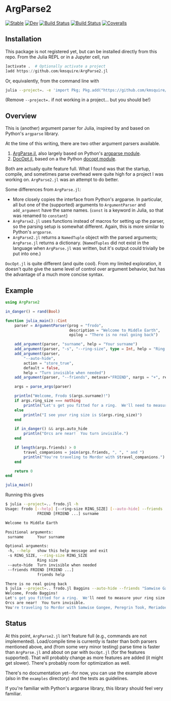 # ArgParse2

[![Stable](https://img.shields.io/badge/docs-stable-blue.svg)](https://kmsquire.github.io/ArgParse2.jl/stable)
[![Dev](https://img.shields.io/badge/docs-dev-blue.svg)](https://kmsquire.github.io/ArgParse2.jl/dev)
[![Build Status](https://travis-ci.com/kmsquire/ArgParse2.jl.svg?branch=master)](https://travis-ci.com/kmsquire/ArgParse2.jl)
[![Build Status](https://ci.appveyor.com/api/projects/status/github/kmsquire/ArgParse2.jl?svg=true)](https://ci.appveyor.com/project/kmsquire/ArgParse2-jl)
[![Coveralls](https://coveralls.io/repos/github/kmsquire/ArgParse2.jl/badge.svg?branch=master&service=github)](https://coveralls.io/github/kmsquire/ArgParse2.jl?branch=master)

## Installation

This package is not registered yet, but can be installed directly from this repo.
From the Julia REPL or in a Jupyter cell, run

```julia
]activate .  # Optionally activate a project
]add https://github.com/kmsquire/ArgParse2.jl
```

Or, equivalently, from the command line with

```bash
julia --project=. -e 'import Pkg; Pkg.add("https://github.com/kmsquire/ArgParse2.jl")'
```

(Remove `--project=.` if not working in a project... but you should be!)

## Overview

This is (another) argument parser for Julia, inspired by and based on Python's `argparse`
library.

At the time of this writing, there are two other argument parsers available.

1. [ArgParse.jl](https://github.com/carlobaldassi/ArgParse.jl/), also largely based on Python's
   [argparse module](https://docs.python.org/3/library/argparse.html).
2. [DocOpt.jl](https://github.com/docopt/DocOpt.jl), based on a the Python [docopt module](http://docopt.org/).

Both are actually quite feature full.  What I found was that the startup, compile, and
sometimes parse overhead were quite high for a project I was working on.  `ArgParse2.jl` was an
attempt to do better.

Some differences from `ArgParse.jl`:

* More closely copies the interface from Python's argparse.  In particular, all but one of the
  (supported) arguments to `ArgumentParser` and `add_argument` have the same names.  (`const`
  is a keyword in Julia, so that was renamed to `constant`)
* `ArgParse2.jl` uses functions instead of macros for setting up the parser, so the parsing
  setup is somewhat different.  Again, this is more similar to Python's `argparse`.
* `ArgParse2.jl` returns a `NamedTuple` object with the parsed arguments; `ArgParse.jl`
  returns a dictionary.  (`NamedTuples` did  not exist in the language when `ArgParse.jl` was written, but it's output could trivially be put into one.)

`DocOpt.jl` is quite different (and quite cool).  From my limited exploration, it doesn't
quite give the same level of control over argument behavior, but has the advantage of a much
more concise syntax.

## Example

```julia
using ArgParse2

in_danger() = rand(Bool)

function julia_main()::Cint
    parser = ArgumentParser(prog = "frodo",
                            description = "Welcome to Middle Earth",
                            epilog = "There is no real going back")

    add_argument(parser, "surname", help = "Your surname")
    add_argument(parser, "-s", "--ring-size", type = Int, help = "Ring size")
    add_argument(parser,
        "--auto-hide",
        action = "store_true",
        default = false,
        help = "Turn invisible when needed")
    add_argument(parser, "--friends", metavar="FRIEND", nargs = "+", required = true)

    args = parse_args(parser)

    println("Welcome, Frodo $(args.surname)!")
    if args.ring_size === nothing
        println("Let's get you fitted for a ring.  We'll need to measure your ring size.")
    else
        println("I see your ring size is $(args.ring_size)")
    end

    if in_danger() && args.auto_hide
        println("Orcs are near!  You turn invisible.")
    end

    if length(args.friends) > 0
        travel_companions = join(args.friends, ", ", " and ")
        println("You're traveling to Mordor with $travel_companions.")
    end

    return 0
end

julia_main()
```

Running this gives

```bash
$ julia --project=.. frodo.jl -h
Usage: frodo [--help] [--ring-size RING_SIZE] [--auto-hide] --friends
              FRIEND [FRIEND ...] surname

Welcome to Middle Earth

Positional arguments:
 surname      Your surname

Optional arguments:
 -h, --help   show this help message and exit
 -s RING_SIZE, --ring-size RING_SIZE
              Ring size
 --auto-hide  Turn invisible when needed
 --friends FRIEND [FRIEND ...]
              friends help

There is no real going back
$ julia --project=.. frodo.jl Baggins --auto-hide --friends "Samwise Gangee" "Peregrin Took" "Meriadoc Brandybuck" "Fredegar Bolger"
Welcome, Frodo Baggins!
Let's get you fitted for a ring.  We'll need to measure your ring size.
Orcs are near!  You turn invisible.
You're traveling to Mordor with Samwise Gangee, Peregrin Took, Meriadoc Brandybuck and Fredegar Bolger.
```

## Status

At this point, `ArgParse2.jl` isn't feature full (e.g., commands are not implemented).
Load/compile time is currently is faster than both parsers mentioned above, and (from some
very minor testing) parse time is faster than `ArgParse.jl`  and about on par with `DocOpt.jl`
(for the features supported).  That will probably change as more features are added (it might
get slower).  There's probably room for optimization as well.

There's no documentation yet--for now, you can use the example above (also in the `examples`
directory) and the tests as guidelines.

If you're familiar with Python's argparse library,
this library should feel very familiar.

